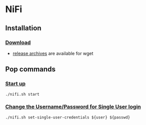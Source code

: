 # NiFi

## Installation 
### [Download](https://nifi.apache.org/download.html)
* [release archives](https://archive.apache.org/dist/nifi/) are available for wget 



## Pop commands

### [Start up](https://nifi.apache.org/docs/nifi-docs/html/getting-started.html#for-linuxmacos-users)
`./nifi.sh start`

### [Change the Username/Password for Single User login](https://nifi.apache.org/docs/nifi-docs/html/administration-guide.html#single_user_identity_provider)
`./nifi.sh set-single-user-credentials ${user} ${passwd}`

